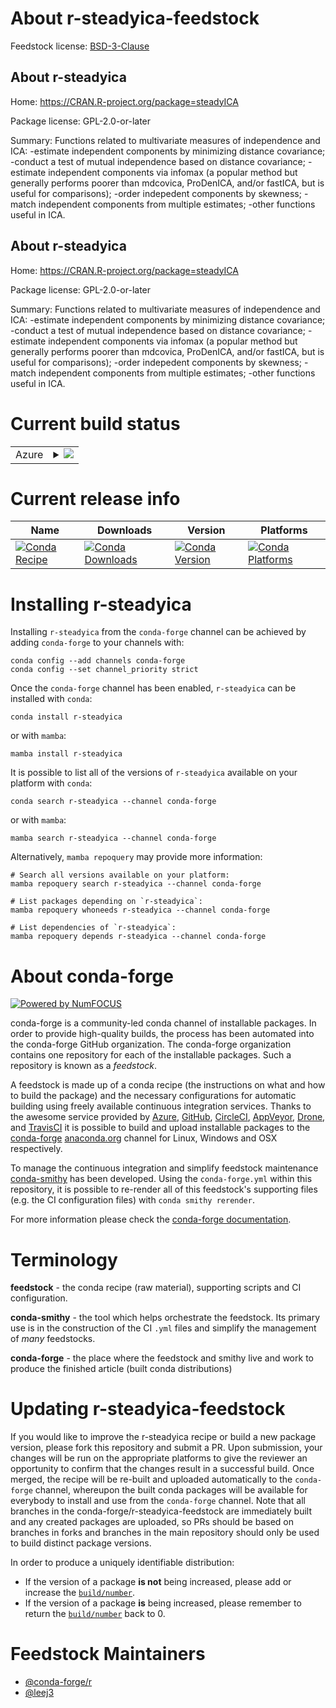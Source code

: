About r-steadyica-feedstock
===========================

Feedstock license: [BSD-3-Clause](https://github.com/conda-forge/r-steadyica-feedstock/blob/main/LICENSE.txt)


About r-steadyica
-----------------

Home: https://CRAN.R-project.org/package=steadyICA

Package license: GPL-2.0-or-later

Summary: Functions related to multivariate measures of independence and ICA: -estimate independent components by minimizing distance covariance; -conduct a test of mutual independence based on distance covariance; -estimate independent components via infomax (a popular method but generally performs poorer than mdcovica, ProDenICA, and/or fastICA, but is useful for comparisons); -order indepedent components by skewness; -match independent components from multiple estimates; -other functions useful in ICA.

About r-steadyica
-----------------

Home: https://CRAN.R-project.org/package=steadyICA

Package license: GPL-2.0-or-later

Summary: Functions related to multivariate measures of independence and ICA: -estimate independent components by minimizing distance covariance; -conduct a test of mutual independence based on distance covariance; -estimate independent components via infomax (a popular method but generally performs poorer than mdcovica, ProDenICA, and/or fastICA, but is useful for comparisons); -order indepedent components by skewness; -match independent components from multiple estimates; -other functions useful in ICA.

Current build status
====================


<table>
    
  <tr>
    <td>Azure</td>
    <td>
      <details>
        <summary>
          <a href="https://dev.azure.com/conda-forge/feedstock-builds/_build/latest?definitionId=17890&branchName=main">
            <img src="https://dev.azure.com/conda-forge/feedstock-builds/_apis/build/status/r-steadyica-feedstock?branchName=main">
          </a>
        </summary>
        <table>
          <thead><tr><th>Variant</th><th>Status</th></tr></thead>
          <tbody><tr>
              <td>linux_64_r_base4.4</td>
              <td>
                <a href="https://dev.azure.com/conda-forge/feedstock-builds/_build/latest?definitionId=17890&branchName=main">
                  <img src="https://dev.azure.com/conda-forge/feedstock-builds/_apis/build/status/r-steadyica-feedstock?branchName=main&jobName=linux&configuration=linux%20linux_64_r_base4.4" alt="variant">
                </a>
              </td>
            </tr><tr>
              <td>linux_64_r_base4.5</td>
              <td>
                <a href="https://dev.azure.com/conda-forge/feedstock-builds/_build/latest?definitionId=17890&branchName=main">
                  <img src="https://dev.azure.com/conda-forge/feedstock-builds/_apis/build/status/r-steadyica-feedstock?branchName=main&jobName=linux&configuration=linux%20linux_64_r_base4.5" alt="variant">
                </a>
              </td>
            </tr><tr>
              <td>osx_64_r_base4.4</td>
              <td>
                <a href="https://dev.azure.com/conda-forge/feedstock-builds/_build/latest?definitionId=17890&branchName=main">
                  <img src="https://dev.azure.com/conda-forge/feedstock-builds/_apis/build/status/r-steadyica-feedstock?branchName=main&jobName=osx&configuration=osx%20osx_64_r_base4.4" alt="variant">
                </a>
              </td>
            </tr><tr>
              <td>osx_64_r_base4.5</td>
              <td>
                <a href="https://dev.azure.com/conda-forge/feedstock-builds/_build/latest?definitionId=17890&branchName=main">
                  <img src="https://dev.azure.com/conda-forge/feedstock-builds/_apis/build/status/r-steadyica-feedstock?branchName=main&jobName=osx&configuration=osx%20osx_64_r_base4.5" alt="variant">
                </a>
              </td>
            </tr><tr>
              <td>win_64_r_base4.4</td>
              <td>
                <a href="https://dev.azure.com/conda-forge/feedstock-builds/_build/latest?definitionId=17890&branchName=main">
                  <img src="https://dev.azure.com/conda-forge/feedstock-builds/_apis/build/status/r-steadyica-feedstock?branchName=main&jobName=win&configuration=win%20win_64_r_base4.4" alt="variant">
                </a>
              </td>
            </tr><tr>
              <td>win_64_r_base4.5</td>
              <td>
                <a href="https://dev.azure.com/conda-forge/feedstock-builds/_build/latest?definitionId=17890&branchName=main">
                  <img src="https://dev.azure.com/conda-forge/feedstock-builds/_apis/build/status/r-steadyica-feedstock?branchName=main&jobName=win&configuration=win%20win_64_r_base4.5" alt="variant">
                </a>
              </td>
            </tr>
          </tbody>
        </table>
      </details>
    </td>
  </tr>
</table>

Current release info
====================

| Name | Downloads | Version | Platforms |
| --- | --- | --- | --- |
| [![Conda Recipe](https://img.shields.io/badge/recipe-r--steadyica-green.svg)](https://anaconda.org/conda-forge/r-steadyica) | [![Conda Downloads](https://img.shields.io/conda/dn/conda-forge/r-steadyica.svg)](https://anaconda.org/conda-forge/r-steadyica) | [![Conda Version](https://img.shields.io/conda/vn/conda-forge/r-steadyica.svg)](https://anaconda.org/conda-forge/r-steadyica) | [![Conda Platforms](https://img.shields.io/conda/pn/conda-forge/r-steadyica.svg)](https://anaconda.org/conda-forge/r-steadyica) |

Installing r-steadyica
======================

Installing `r-steadyica` from the `conda-forge` channel can be achieved by adding `conda-forge` to your channels with:

```
conda config --add channels conda-forge
conda config --set channel_priority strict
```

Once the `conda-forge` channel has been enabled, `r-steadyica` can be installed with `conda`:

```
conda install r-steadyica
```

or with `mamba`:

```
mamba install r-steadyica
```

It is possible to list all of the versions of `r-steadyica` available on your platform with `conda`:

```
conda search r-steadyica --channel conda-forge
```

or with `mamba`:

```
mamba search r-steadyica --channel conda-forge
```

Alternatively, `mamba repoquery` may provide more information:

```
# Search all versions available on your platform:
mamba repoquery search r-steadyica --channel conda-forge

# List packages depending on `r-steadyica`:
mamba repoquery whoneeds r-steadyica --channel conda-forge

# List dependencies of `r-steadyica`:
mamba repoquery depends r-steadyica --channel conda-forge
```


About conda-forge
=================

[![Powered by
NumFOCUS](https://img.shields.io/badge/powered%20by-NumFOCUS-orange.svg?style=flat&colorA=E1523D&colorB=007D8A)](https://numfocus.org)

conda-forge is a community-led conda channel of installable packages.
In order to provide high-quality builds, the process has been automated into the
conda-forge GitHub organization. The conda-forge organization contains one repository
for each of the installable packages. Such a repository is known as a *feedstock*.

A feedstock is made up of a conda recipe (the instructions on what and how to build
the package) and the necessary configurations for automatic building using freely
available continuous integration services. Thanks to the awesome service provided by
[Azure](https://azure.microsoft.com/en-us/services/devops/), [GitHub](https://github.com/),
[CircleCI](https://circleci.com/), [AppVeyor](https://www.appveyor.com/),
[Drone](https://cloud.drone.io/welcome), and [TravisCI](https://travis-ci.com/)
it is possible to build and upload installable packages to the
[conda-forge](https://anaconda.org/conda-forge) [anaconda.org](https://anaconda.org/)
channel for Linux, Windows and OSX respectively.

To manage the continuous integration and simplify feedstock maintenance
[conda-smithy](https://github.com/conda-forge/conda-smithy) has been developed.
Using the ``conda-forge.yml`` within this repository, it is possible to re-render all of
this feedstock's supporting files (e.g. the CI configuration files) with ``conda smithy rerender``.

For more information please check the [conda-forge documentation](https://conda-forge.org/docs/).

Terminology
===========

**feedstock** - the conda recipe (raw material), supporting scripts and CI configuration.

**conda-smithy** - the tool which helps orchestrate the feedstock.
                   Its primary use is in the construction of the CI ``.yml`` files
                   and simplify the management of *many* feedstocks.

**conda-forge** - the place where the feedstock and smithy live and work to
                  produce the finished article (built conda distributions)


Updating r-steadyica-feedstock
==============================

If you would like to improve the r-steadyica recipe or build a new
package version, please fork this repository and submit a PR. Upon submission,
your changes will be run on the appropriate platforms to give the reviewer an
opportunity to confirm that the changes result in a successful build. Once
merged, the recipe will be re-built and uploaded automatically to the
`conda-forge` channel, whereupon the built conda packages will be available for
everybody to install and use from the `conda-forge` channel.
Note that all branches in the conda-forge/r-steadyica-feedstock are
immediately built and any created packages are uploaded, so PRs should be based
on branches in forks and branches in the main repository should only be used to
build distinct package versions.

In order to produce a uniquely identifiable distribution:
 * If the version of a package **is not** being increased, please add or increase
   the [``build/number``](https://docs.conda.io/projects/conda-build/en/latest/resources/define-metadata.html#build-number-and-string).
 * If the version of a package **is** being increased, please remember to return
   the [``build/number``](https://docs.conda.io/projects/conda-build/en/latest/resources/define-metadata.html#build-number-and-string)
   back to 0.

Feedstock Maintainers
=====================

* [@conda-forge/r](https://github.com/orgs/conda-forge/teams/r/)
* [@leej3](https://github.com/leej3/)

